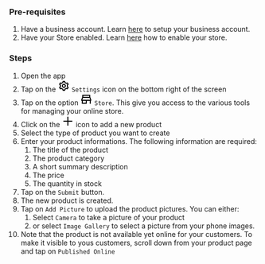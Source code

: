 ### Pre-requisites
1. Have a business account. Learn [here](../HowToSetupBusinessAccount.md) to setup your business account.
2. Have your Store enabled. Learn [here](HowToSetupStore.md) how to enable your store.

### Steps
1. Open the app
2. Tap on the ![](../images/icon-settings.png) `Settings` icon on the bottom right of the screen
3. Tap on the option ![](../images/icon-store.png) `Store`. This give you access to the various tools for managing your online store.
4. Click on the ![](../images/icons-plus.png) icon to add a new product
5. Select the type of product you want to create
6. Enter your product informations. The following information are required:
   1. The title of the product
   2. The product category
   3. A short summary description
   4. The price 
   5. The quantity in stock
7. Tap on the `Submit` button.
8. The new product is created.
9. Tap on `Add Picture` to upload the product pictures. You can either:
   1. Select `Camera` to take a picture of your product
   2. or select `Image Gallery` to select a picture from your phone images.
10. Note that the product is not available yet online for your customers. To make it visible to yous customers, scroll down from your product page and tap on `Published Online`

